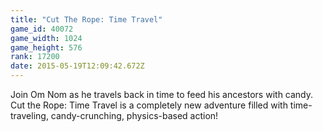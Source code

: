 ```yaml
---
title: "Cut The Rope: Time Travel"
game_id: 40072
game_width: 1024
game_height: 576
rank: 17200
date: 2015-05-19T12:09:42.672Z
---
```

Join Om Nom as he travels back in time to feed his ancestors with candy. Cut the Rope: Time Travel is a completely new adventure filled with time-traveling, candy-crunching, physics-based action!